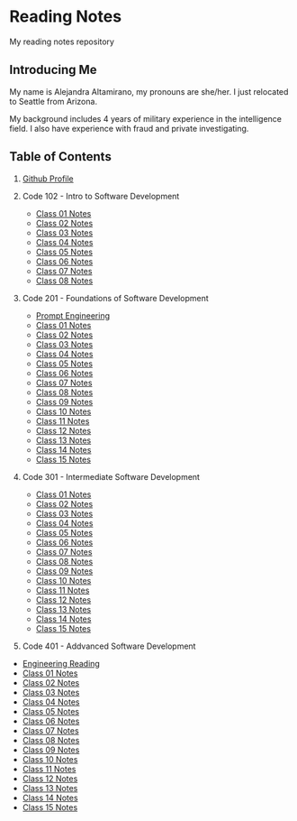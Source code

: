 # Reading Notes

My reading notes repository

## Introducing Me

My name is Alejandra Altamirano, my pronouns are she/her. I just relocated to Seattle from Arizona.

My background includes 4 years of military experience in the intelligence field. I also have experience with fraud and private investigating.

## Table of Contents

1. [Github Profile](https://github.com/alejandraa0208)

2. Code 102 - Intro to Software Development
   - [Class 01 Notes](./102-notes/class-01.md)
   - [Class 02 Notes](./102-notes/class-02.md)
   - [Class 03 Notes](./102-notes/class-03.md)
   - [Class 04 Notes](./102-notes/class-04.md)
   - [Class 05 Notes](./102-notes/class-05.md)
   - [Class 06 Notes](./102-notes/class-06.md)
   - [Class 07 Notes](./102-notes/class-07.md)
   - [Class 08 Notes](./102-notes/class-08.md)

3. Code 201 - Foundations of Software Development

   - [Prompt Engineering](./201-notes/prompt.engineering.md)
   - [Class 01 Notes](./201-notes/class-01.md)
   - [Class 02 Notes](./201-notes/class-02.md)
   - [Class 03 Notes](./201-notes/class-03.md)
   - [Class 04 Notes](./201-notes/class-04.md)
   - [Class 05 Notes](./201-notes/class-05.md)
   - [Class 06 Notes](./201-notes/class-06.md)
   - [Class 07 Notes](./201-notes/class-07.md)
   - [Class 08 Notes](./201-notes/class-08.md)
   - [Class 09 Notes](./201-notes/class-09.md)
   - [Class 10 Notes](./201-notes/class-10.md)
   - [Class 11 Notes](./201-notes/class-11.md)
   - [Class 12 Notes](./201-notes/class-12.md)
   - [Class 13 Notes](./201-notes/class-13.md)
   - [Class 14 Notes](./201-notes/class-14.md)
   - [Class 15 Notes](./201-notes/class-15.md)
4. Code 301 - Intermediate Software Development

   - [Class 01 Notes](./301-notes/class-01.md)
   - [Class 02 Notes](./301-notes/class-02.md)
   - [Class 03 Notes](./301-notes/class-03.md)
   - [Class 04 Notes](./301-notes/class-04.md)
   - [Class 05 Notes](./301-notes/class-05.md)
   - [Class 06 Notes](./301-notes/class-06.md)
   - [Class 07 Notes](./301-notes/class-07.md)
   - [Class 08 Notes](./301-notes/class-08.md)
   - [Class 09 Notes](./301-notes/class-09.md)
   - [Class 10 Notes](./301-notes/class-10.md)
   - [Class 11 Notes](./301-notes/class-11.md)
   - [Class 12 Notes](./301-notes/class-12.md)
   - [Class 13 Notes](./301-notes/class-13.md)
   - [Class 14 Notes](./301-notes/class-14.md)
   - [Class 15 Notes](./301-notes/class-15.md)

5. Code 401 - Addvanced Software Development

- [Engineering Reading](./401-notes/Engineering.md)
- [Class 01 Notes](./401-notes/class-01.md)
- [Class 02 Notes](./401-notes/class-02.md)
- [Class 03 Notes](./401-notes/class-03.md)
- [Class 04 Notes](./401-notes/class-04.md)
- [Class 05 Notes](./401-notes/class-05.md)
- [Class 06 Notes](./401-notes/class-06.md)
- [Class 07 Notes](./401-notes/class-07.md)
- [Class 08 Notes](./401-notes/class-08.md)
- [Class 09 Notes](./401-notes/class-09.md)
- [Class 10 Notes](./401-notes/class-10.md)
- [Class 11 Notes](./401-notes/class-11.md)
- [Class 12 Notes](./401-notes/class-12.md)
- [Class 13 Notes](./401-notes/class-13.md)
- [Class 14 Notes](./401-notes/class-14.md)
- [Class 15 Notes](./401-notes/class-15.md)
